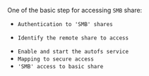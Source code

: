 One of the basic step for accessing `SMB` share:

* `Authentication to 'SMB' shares `
+ `Identify the remote share to access`
* `Enable and start the autofs service `
* `Mapping to secure access `
* `'SMB' access to basic share `
